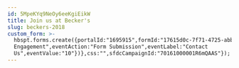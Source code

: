 ```yaml
---
id: 5MpeKYq9NeOy6eeKgiEikW
title: Join us at Becker's
slug: beckers-2018
custom_form: >-
  hbspt.forms.create({portalId:"1695915",formId:"17615d0c-7f71-4725-abb4-b302e4b756ef",onFormSubmit:function(e){window.dataLayer=window.dataLayer||[],window.dataLayer.push({event:"GAEvent",eventCategory:"Sales
  Engagement",eventAction:"Form Submission",eventLabel:"Contact
  Us",eventValue:"10"})},css:"",sfdcCampaignId:"70161000001R6mQAAS"});
---
```


  